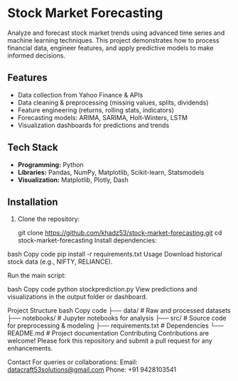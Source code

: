 # Stock Market Forecasting

Analyze and forecast stock market trends using advanced time series and machine learning techniques. This project demonstrates how to process financial data, engineer features, and apply predictive models to make informed decisions.

## Features
- Data collection from Yahoo Finance & APIs
- Data cleaning & preprocessing (missing values, splits, dividends)
- Feature engineering (returns, rolling stats, indicators)
- Forecasting models: ARIMA, SARIMA, Holt-Winters, LSTM
- Visualization dashboards for predictions and trends

## Tech Stack
- **Programming:** Python
- **Libraries:** Pandas, NumPy, Matplotlib, Scikit-learn, Statsmodels
- **Visualization:** Matplotlib, Plotly, Dash

## Installation
1. Clone the repository:
   
   git clone https://github.com/khadz53/stock-market-forecasting.git
   cd stock-market-forecasting
Install dependencies:

bash
Copy code
pip install -r requirements.txt
Usage
Download historical stock data (e.g., NIFTY, RELIANCE).

Run the main script:

bash
Copy code
python stockprediction.py
View predictions and visualizations in the output folder or dashboard.

Project Structure
bash
Copy code
├── data/               # Raw and processed datasets
├── notebooks/          # Jupyter notebooks for analysis
├── src/                # Source code for preprocessing & modeling
├── requirements.txt    # Dependencies
└── README.md           # Project documentation
Contributing
Contributions are welcome! Please fork this repository and submit a pull request for any enhancements.


Contact
For queries or collaborations:
Email: datacraft53solutions@gmail.com
Phone: +91 9428103541

